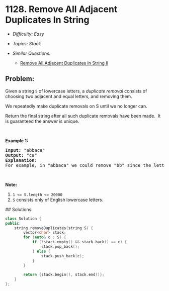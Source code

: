# 1128. Remove All Adjacent Duplicates In String

* *Difficulty: Easy*

* *Topics: Stack*

* *Similar Questions:*

  * [Remove All Adjacent Duplicates in String II](remove-all-adjacent-duplicates-in-string-ii.md)

## Problem:

<p>Given a string <code>S</code> of lowercase letters, a <em>duplicate removal</em> consists of choosing two adjacent and equal letters, and removing&nbsp;them.</p>

<p>We repeatedly make duplicate removals on S until we no longer can.</p>

<p>Return the final string after all such duplicate removals have been made.&nbsp; It is guaranteed the answer is unique.</p>

<p>&nbsp;</p>

<p><strong>Example 1:</strong></p>

<pre>
<strong>Input: </strong><span id="example-input-1-1">&quot;abbaca&quot;</span>
<strong>Output: </strong><span id="example-output-1">&quot;ca&quot;</span>
<strong>Explanation: </strong>
For example, in &quot;abbaca&quot; we could remove &quot;bb&quot; since the letters are adjacent and equal, and this is the only possible move.&nbsp; The result of this move is that the string is &quot;aaca&quot;, of which only &quot;aa&quot; is possible, so the final string is &quot;ca&quot;.
</pre>

<p>&nbsp;</p>

<p><strong>Note:</strong></p>

<ol>
	<li><code>1 &lt;= S.length &lt;= 20000</code></li>
	<li><code>S</code> consists only of English lowercase letters.</li>
</ol>
## Solutions:

```c++
class Solution {
public:
    string removeDuplicates(string S) {
        vector<char> stack;
        for (auto& c : S) {
            if (!stack.empty() && stack.back() == c) {
                stack.pop_back();
            } else {
                stack.push_back(c);
            }
        }
        
        return {stack.begin(), stack.end()};
    }
};
```
